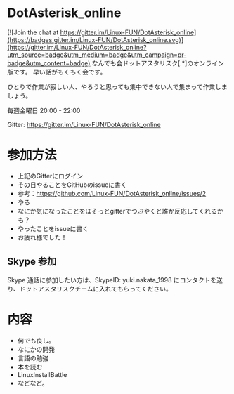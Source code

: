 # DotAsterisk_online

[![Join the chat at https://gitter.im/Linux-FUN/DotAsterisk_online](https://badges.gitter.im/Linux-FUN/DotAsterisk_online.svg)](https://gitter.im/Linux-FUN/DotAsterisk_online?utm_source=badge&utm_medium=badge&utm_campaign=pr-badge&utm_content=badge)
なんでも会ドットアスタリスク[.*]のオンライン版です。
早い話がもくもく会です。

ひとりで作業が寂しい人、やろうと思っても集中できない人で集まって作業しましょう。

毎週金曜日 20:00 - 22:00

Gitter: https://gitter.im/Linux-FUN/DotAsterisk_online


# 参加方法

- 上記のGitterにログイン
- その日やることをGitHubのissueに書く
 - 参考：https://github.com/Linux-FUN/DotAsterisk_online/issues/2
- やる
 - なにか気になったことをぼそっとgitterでつぶやくと誰か反応してくれるかも？
- やったことをissueに書く
- お疲れ様でした！

## Skype 参加
Skype 通話に参加したい方は、SkypeID: yuki.nakata_1998 にコンタクトを送り、ドットアスタリスクチームに入れてもらってください。

# 内容

- 何でも良し。
 - なにかの開発
 - 言語の勉強
 - 本を読む
 - LinuxInstallBattle
 - などなど。


